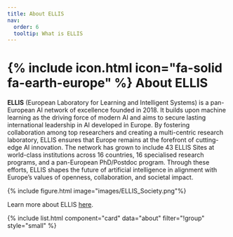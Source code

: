 ```yaml
---
title: About ELLIS
nav:
  order: 6
  tooltip: What is ELLIS
---
```


# {% include icon.html icon="fa-solid fa-earth-europe" %} About ELLIS 

**ELLIS** (European Laboratory for Learning and Intelligent Systems) is a pan-European AI network of excellence founded in 2018. It builds upon machine learning as the driving force of modern AI and aims to secure lasting international leadership in AI developed in Europe. By fostering collaboration among top researchers and creating a multi-centric research laboratory, ELLIS ensures that Europe remains at the forefront of cutting-edge AI innovation. The network has grown to include 43 ELLIS Sites at world-class institutions across 16 countries, 16 specialised research programs, and a pan-European PhD/Postdoc program. Through these efforts, ELLIS shapes the future of artificial intelligence in alignment with Europe’s values of openness, collaboration, and societal impact. 

{% include figure.html image="images/ELLIS_Society.png"%}

Learn more about ELLIS [here](https://www.ellis.eu).

{% include list.html component="card" data="about" filter="!group" style="small" %}

